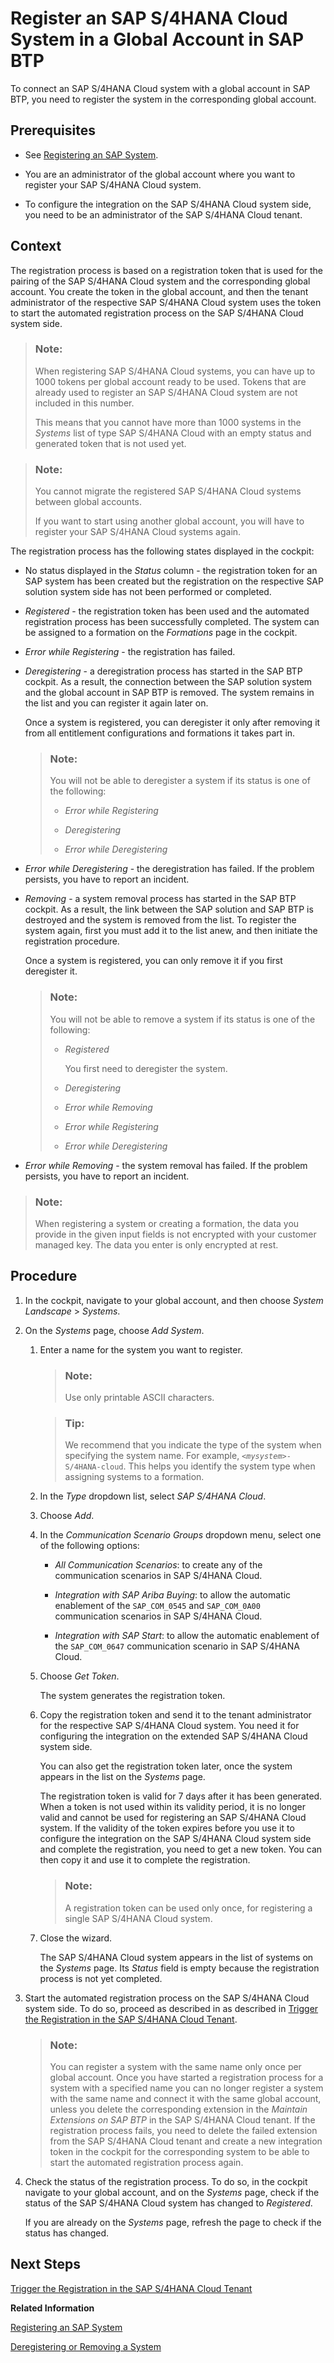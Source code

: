 <!-- loio28171b629f3549af8c1d66d7c8de5e18 -->

# Register an SAP S/4HANA Cloud System in a Global Account in SAP BTP

To connect an SAP S/4HANA Cloud system with a global account in SAP BTP, you need to register the system in the corresponding global account.



<a name="loio28171b629f3549af8c1d66d7c8de5e18__prereq_l4m_s5b_fhb"/>

## Prerequisites

-   See [Registering an SAP System](registering-an-sap-system-2ffdaff.md).

-   You are an administrator of the global account where you want to register your SAP S/4HANA Cloud system.

-   To configure the integration on the SAP S/4HANA Cloud system side, you need to be an administrator of the SAP S/4HANA Cloud tenant.




## Context

The registration process is based on a registration token that is used for the pairing of the SAP S/4HANA Cloud system and the corresponding global account. You create the token in the global account, and then the tenant administrator of the respective SAP S/4HANA Cloud system uses the token to start the automated registration process on the SAP S/4HANA Cloud system side.

> ### Note:  
> When registering SAP S/4HANA Cloud systems, you can have up to 1000 tokens per global account ready to be used. Tokens that are already used to register an SAP S/4HANA Cloud system are not included in this number.
> 
> This means that you cannot have more than 1000 systems in the *Systems* list of type SAP S/4HANA Cloud with an empty status and generated token that is not used yet.

> ### Note:  
> You cannot migrate the registered SAP S/4HANA Cloud systems between global accounts.
> 
> If you want to start using another global account, you will have to register your SAP S/4HANA Cloud systems again.

The registration process has the following states displayed in the cockpit:

-   No status displayed in the *Status* column - the registration token for an SAP system has been created but the registration on the respective SAP solution system side has not been performed or completed.

-   *Registered* - the registration token has been used and the automated registration process has been successfully completed. The system can be assigned to a formation on the *Formations* page in the cockpit.
-   *Error while Registering* - the registration has failed.
-   *Deregistering* - а deregistration process has started in the SAP BTP cockpit. As a result, the connection between the SAP solution system and the global account in SAP BTP is removed. The system remains in the list and you can register it again later on.

    Once a system is registered, you can deregister it only after removing it from all entitlement configurations and formations it takes part in.

    > ### Note:  
    > You will not be able to deregister a system if its status is one of the following:
    > 
    > -   *Error while Registering*
    > 
    > -   *Deregistering*
    > 
    > -   *Error while Deregistering*

-   *Error while Deregistering* - the deregistration has failed. If the problem persists, you have to report an incident.
-   *Removing* - a system removal process has started in the SAP BTP cockpit. As a result, the link between the SAP solution and SAP BTP is destroyed and the system is removed from the list. To register the system again, first you must add it to the list anew, and then initiate the registration procedure.

    Once a system is registered, you can only remove it if you first deregister it.

    > ### Note:  
    > You will not be able to remove a system if its status is one of the following:
    > 
    > -   *Registered*
    > 
    >     You first need to deregister the system.
    > 
    > -   *Deregistering*
    > 
    > -   *Error while Removing*
    > 
    > -   *Error while Registering*
    > 
    > -   *Error while Deregistering*

-   *Error while Removing* - the system removal has failed. If the problem persists, you have to report an incident.

> ### Note:  
> When registering a system or creating a formation, the data you provide in the given input fields is not encrypted with your customer managed key. The data you enter is only encrypted at rest.



## Procedure

1.  In the cockpit, navigate to your global account, and then choose *System Landscape* \> *Systems*.

2.  On the *Systems* page, choose *Add System*.

    1.  Enter a name for the system you want to register.

        > ### Note:  
        > Use only printable ASCII characters.

        > ### Tip:  
        > We recommend that you indicate the type of the system when specifying the system name. For example, <code><i class="varname">&lt;mysystem&gt;</i>-S/4HANA-cloud</code>. This helps you identify the system type when assigning systems to a formation.

    2.  In the *Type* dropdown list, select *SAP S/4HANA Cloud*.

    3.  Choose *Add*.

    4.  In the *Communication Scenario Groups* dropdown menu, select one of the following options:

        -   *All Communication Scenarios*: to create any of the communication scenarios in SAP S/4HANA Cloud.

        -   *Integration with SAP Ariba Buying*: to allow the automatic enablement of the `SAP_COM_0545` and `SAP_COM_0A00` communication scenarios in SAP S/4HANA Cloud.

        -   *Integration with SAP Start*: to allow the automatic enablement of the `SAP_COM_0647` communication scenario in SAP S/4HANA Cloud.


    5.  Choose *Get Token*.

        The system generates the registration token.

    6.  Copy the registration token and send it to the tenant administrator for the respective SAP S/4HANA Cloud system. You need it for configuring the integration on the extended SAP S/4HANA Cloud system side.

        You can also get the registration token later, once the system appears in the list on the *Systems* page.

        The registration token is valid for 7 days after it has been generated. When a token is not used within its validity period, it is no longer valid and cannot be used for registering an SAP S/4HANA Cloud system. If the validity of the token expires before you use it to configure the integration on the SAP S/4HANA Cloud system side and complete the registration, you need to get a new token. You can then copy it and use it to complete the registration.

        > ### Note:  
        > A registration token can be used only once, for registering a single SAP S/4HANA Cloud system.

    7.  Close the wizard.

        The SAP S/4HANA Cloud system appears in the list of systems on the *Systems* page. Its *Status* field is empty because the registration process is not yet completed.


3.  Start the automated registration process on the SAP S/4HANA Cloud system side. To do so, proceed as described in as described in [Trigger the Registration in the SAP S/4HANA Cloud Tenant](trigger-the-registration-in-the-sap-s-4hana-cloud-tenant-cadf8f6.md).

    > ### Note:  
    > You can register a system with the same name only once per global account. Once you have started a registration process for a system with a specified name you can no longer register a system with the same name and connect it with the same global account, unless you delete the corresponding extension in the *Maintain Extensions on SAP BTP* in the SAP S/4HANA Cloud tenant. If the registration process fails, you need to delete the failed extension from the SAP S/4HANA Cloud tenant and create a new integration token in the cockpit for the corresponding system to be able to start the automated registration process again.

4.  Check the status of the registration process. To do so, in the cockpit navigate to your global account, and on the *Systems* page, check if the status of the SAP S/4HANA Cloud system has changed to *Registered*.

    If you are already on the *Systems* page, refresh the page to check if the status has changed.




<a name="loio28171b629f3549af8c1d66d7c8de5e18__postreq_ncv_ypf_pmb"/>

## Next Steps

[Trigger the Registration in the SAP S/4HANA Cloud Tenant](trigger-the-registration-in-the-sap-s-4hana-cloud-tenant-cadf8f6.md)

**Related Information**  


[Registering an SAP System](registering-an-sap-system-2ffdaff.md "To connect an SAP system with a global account in SAP BTP, you first need to register the system.")

[Deregistering or Removing a System](deregistering-or-removing-a-system-0c6f498.md "When you no longer need the system to be paired with your global account, you can deregister or remove it depending on its status.")

